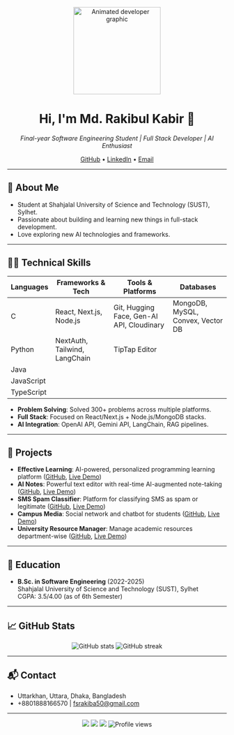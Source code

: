 <!-- Profile Header with Motion Graphic -->
<p align="center">
  <img src="https://assets-global.website-files.com/5d9b3c3f9b4086743b4e6eab/65e21035601e697fe7c67bfc_anim-tech.gif" width="200" alt="Animated developer graphic">
</p>

<h1 align="center">Hi, I'm Md. Rakibul Kabir 👋</h1>
<p align="center">
  <i>Final-year Software Engineering Student | Full Stack Developer | AI Enthusiast</i>
</p>

<p align="center">
  <a href="https://github.com/your-github-username">GitHub</a> •
  <a href="https://linkedin.com/in/your-linkedin-id">LinkedIn</a> •
  <a href="mailto:fsrakiba50@gmail.com">Email</a>
</p>

---

## 🚀 About Me
- Student at Shahjalal University of Science and Technology (SUST), Sylhet.
- Passionate about building and learning new things in full-stack development.
- Love exploring new AI technologies and frameworks.

---

## 🧑‍💻 Technical Skills

| Languages        | Frameworks & Tech         | Tools & Platforms       | Databases     |
| ---------------- | ------------------------ | ---------------------- | ------------- |
| C                | React, Next.js, Node.js  | Git, Hugging Face, Gen-AI API, Cloudinary | MongoDB, MySQL, Convex, Vector DB |
| Python           | NextAuth, Tailwind, LangChain         | TipTap Editor          |   |
| Java             |                          |                        |   |
| JavaScript       |                          |                        |   |
| TypeScript       |                          |                        |   |

- **Problem Solving**: Solved 300+ problems across multiple platforms.
- **Full Stack**: Focused on React/Next.js + Node.js/MongoDB stacks.
- **AI Integration**: OpenAI API, Gemini API, LangChain, RAG pipelines.

---

## 🌟 Projects

- **Effective Learning**: AI-powered, personalized programming learning platform ([GitHub](#), [Live Demo](#))
- **AI Notes**: Powerful text editor with real-time AI-augmented note-taking ([GitHub](#), [Live Demo](#))
- **SMS Spam Classifier**: Platform for classifying SMS as spam or legitimate ([GitHub](#), [Live Demo](#))
- **Campus Media**: Social network and chatbot for students ([GitHub](#), [Live Demo](#))
- **University Resource Manager**: Manage academic resources department-wise ([GitHub](#), [Live Demo](#))

---

## 📝 Education

- **B.Sc. in Software Engineering** (2022-2025) <br>
  Shahjalal University of Science and Technology (SUST), Sylhet <br>
  CGPA: 3.5/4.00 (as of 6th Semester)

---

## 📈 GitHub Stats

<p align="center">
  <img src="https://github-readme-stats.vercel.app/api?username=your-github-username&show_icons=true&theme=radical" alt="GitHub stats">
  <img src="https://github-readme-streak-stats.herokuapp.com/?user=your-github-username&theme=radical" alt="GitHub streak">
</p>

---

## 📬 Contact

- Uttarkhan, Uttara, Dhaka, Bangladesh
- +8801888166570 | fsrakiba50@gmail.com

---

<!-- Dynamic Badges -->
<p align="center">
  <img src="https://img.shields.io/badge/Full%20Stack-Next.js-339933?logo=nextdotjs&logoColor=white"/>
  <img src="https://img.shields.io/badge/Coding-Python-3776AB?logo=python&logoColor=white"/>
  <img src="https://img.shields.io/badge/AI%20&%20ML-LangChain-fcc624?logo=artificial-intelligence&logoColor=white"/>
  <img src="https://komarev.com/ghpvc/?username=your-github-username&style=flat-square&color=blue" alt="Profile views"/>
</p>
